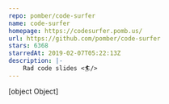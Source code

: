```yaml
---
repo: pomber/code-surfer
name: code-surfer
homepage: https://codesurfer.pomb.us/
url: https://github.com/pomber/code-surfer
stars: 6368
starredAt: 2019-02-07T05:22:13Z
description: |-
    Rad code slides <🏄/>
---
```


[object Object]
